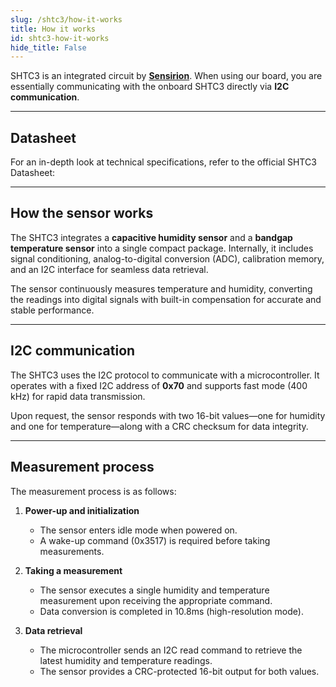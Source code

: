 ```yaml
---
slug: /shtc3/how-it-works 
title: How it works
id: shtc3-how-it-works 
hide_title: False
---  
```


SHTC3 is an integrated circuit by [**Sensirion**](https://sensirion.com/products/catalog/SHTC3). When using our board, you are essentially communicating with the onboard SHTC3 directly via **I2C communication**.

<CenteredImage src="/img/shtc3/shtc3_onboard.png" alt="SHTC3 sensor on board" caption="SHTC3 sensor on the board" width="400px" />

---

## Datasheet

For an in-depth look at technical specifications, refer to the official SHTC3 Datasheet:  

<QuickLink  
  title="SHTC3 Datasheet"  
  description="Detailed technical documentation for the SHTC3 sensor"  
  url="https://soldered.com/productdata/2022/03/Soldered_SHTC3_datasheet.pdf"  
/>  

---

## How the sensor works  

The SHTC3 integrates a **capacitive humidity sensor** and a **bandgap temperature sensor** into a single compact package. Internally, it includes signal conditioning, analog-to-digital conversion (ADC), calibration memory, and an I2C interface for seamless data retrieval.  

The sensor continuously measures temperature and humidity, converting the readings into digital signals with built-in compensation for accurate and stable performance.  

---

## I2C communication  

The SHTC3 uses the I2C protocol to communicate with a microcontroller. It operates with a fixed I2C address of **0x70** and supports fast mode (400 kHz) for rapid data transmission.  

Upon request, the sensor responds with two 16-bit values—one for humidity and one for temperature—along with a CRC checksum for data integrity.  

---

## Measurement process  

The measurement process is as follows:

1. **Power-up and initialization**  
   - The sensor enters idle mode when powered on.  
   - A wake-up command (0x3517) is required before taking measurements.  

2. **Taking a measurement**  
   - The sensor executes a single humidity and temperature measurement upon receiving the appropriate command.  
   - Data conversion is completed in 10.8ms (high-resolution mode).  

3. **Data retrieval**  
   - The microcontroller sends an I2C read command to retrieve the latest humidity and temperature readings.  
   - The sensor provides a CRC-protected 16-bit output for both values.  

